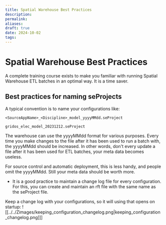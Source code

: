 ```yaml
---
title: Spatial Warehouse Best Practices
description: 
permalink: 
aliases: 
draft: true
date: 2024-10-02
tags: 
---
```

# Spatial Warehouse Best Practices

A complete training course exists to make you familiar with running Spatial Warehouse ETL batches in an optimal way. It is a time saver.

## Best practices for naming seProjects

A typical convention is to name your configurations like:

    <SourceAppName>_<Discipline>_model_yyyyMMdd.seProject

    gridos_elec_model_20231212.seProject

The warehouse can use the yyyyMMdd format for various purposes.
Every time you make changes to the file after it has been used to run a batch with, the yyyyMMdd should be increased. In other words, don't every update a file after it has been used for ETL batches, your meta data becomes useless.

For source control and automatic deployment, this is less handy, and people omit the yyyyMMdd. Still your meta data should be worth more.

- It is a good practice to maintain a change log file for every configuration. For this, you can create and maintain an rft file with the same name as the seProject file.

Keep a change log with your configurations, so it will using that opens on startup:
![[../../Zimages/keeping_configuration_changelog.png|keeping_configuration_changelog.png]]]
